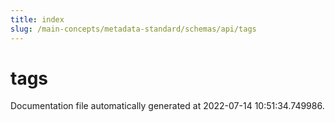 ```yaml
---
title: index
slug: /main-concepts/metadata-standard/schemas/api/tags
---
```


# tags

Documentation file automatically generated at 2022-07-14 10:51:34.749986.
